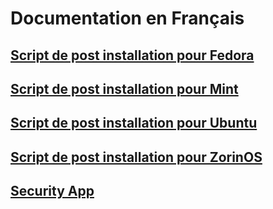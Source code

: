 # Documentation en Français

## [Script de post installation pour Fedora](./Script%20post%20installation%20pour%20Fedora.md)

## [Script de post installation pour Mint](./Script%20post%20installation%20pour%20Mint.md)

## [Script de post installation pour Ubuntu](./Script%20post%20installation%20pour%20Ubuntu.md)

## [Script de post installation pour ZorinOS](./Script%20post%20installation%20pour%20ZorinOS.md)

## [Security App](./Security%20App.md)
